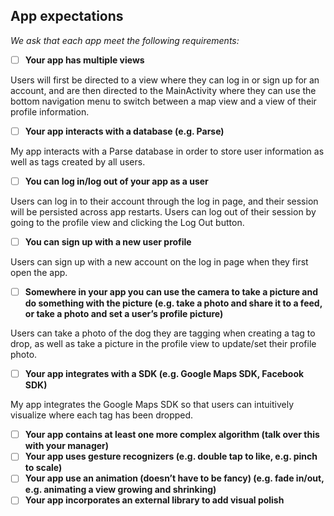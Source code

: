 ## App expectations ##
*We ask that each app meet the following requirements:*

- [ ] **Your app has multiple views**


Users will first be directed to a view where they can log in or sign up for an account, and are then directed to the MainActivity where they can use the bottom navigation menu to 
switch between a map view and a view of their profile information.
- [ ] **Your app interacts with a database (e.g. Parse)**

My app interacts with a Parse database in order to store user information as well as tags created by all users.
- [ ] **You can log in/log out of your app as a user**

Users can log in to their account through the log in page, and their session will be persisted across app restarts. Users can log out of their session by going to the profile view and clicking the Log Out button.
- [ ] **You can sign up with a new user profile**

Users can sign up with a new account on the log in page when they first open the app.
- [ ] **Somewhere in your app you can use the camera to take a picture and do something with the picture (e.g. take a photo and share it to a feed, or take a photo and set a user’s profile picture)**

Users can take a photo of the dog they are tagging when creating a tag to drop, as well as take a picture in the profile view to update/set their profile photo.
- [ ] **Your app integrates with a SDK (e.g. Google Maps SDK, Facebook SDK)**

My app integrates the Google Maps SDK so that users can intuitively visualize where each tag has been dropped.
- [ ] **Your app contains at least one more complex algorithm (talk over this with your manager)**
- [ ] **Your app uses gesture recognizers (e.g. double tap to like, e.g. pinch to scale)**
- [ ] **Your app use an animation (doesn’t have to be fancy) (e.g. fade in/out, e.g. animating a view growing and shrinking)**
- [ ] **Your app incorporates an external library to add visual polish**
